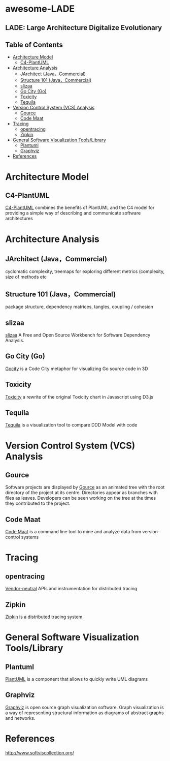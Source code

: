 # awesome-LADE
LADE: Large Architecture Digitalize Evolutionary
---

## Table of Contents

* [Architecture Model](#architecture-model)
    * [C4-PlantUML](#c4-plantuml)
* [Architecture Analysis](#architecture-analysis)
    * [JArchitect (Java，Commercial)](#jarchitect-javacommercial)
    * [Structure 101 (Java，Commercial)](#structure-101-javacommercial)
    * [slizaa](#slizaa)
    * [Go City (Go)](#go-city-go)
    * [Toxicity](#toxicity)
    * [Tequila](#tequila)
* [Version Control System (VCS) Analysis](#version-control-system-vcs-analysis)
    * [Gource](#gource)
    * [Code Maat](#code-maat)
* [Tracing](#tracing)
    * [opentracing](#opentracing)
    * [Zipkin](#zipkin)
* [General Software Visualization Tools/Library](#general-software-visualization-toolslibrary)
    * [Plantuml](#plantuml)
    * [Graphviz](#graphviz)
* [References](#references)

Architecture Model
===

C4-PlantUML
---
[C4-PlantUML](https://github.com/RicardoNiepel/C4-PlantUML) combines the benefits of PlantUML and the C4 model for providing a simple way of describing and communicate software architectures 

Architecture Analysis
===

JArchitect (Java，Commercial)
---
cyclomatic complexity, treemaps for exploring different metrics (complexity, size of methods etc

Structure 101 (Java，Commercial)
---
package structure, dependency matrices, tangles, coupling / cohesion

slizaa
---
[slizaa](http://www.slizaa.org/) A Free and Open Source Workbench for Software Dependency Analysis.

Go City (Go)
---
[Gocity](https://github.com/rodrigo-brito/gocity) is a Code City metaphor for visualizing Go source code in 3D

Toxicity
---
[Toxicity](https://github.com/softvis/toxicity-reloaded) a rewrite of the original Toxicity chart in Javascript using D3.js


Tequila
---
[Tequila](https://github.com/newlee/tequila) is a visualization tool to compare DDD Model with code

Version Control System (VCS) Analysis
===

Gource
---
Software projects are displayed by [Gource](https://gource.io/) as an animated tree with the root directory of the project at its centre. Directories appear as branches with files as leaves. Developers can be seen working on the tree at the times they contributed to the project.

Code Maat
---
[Code Maat](https://github.com/adamtornhill/code-maat) is a command line tool to mine and analyze data from version-control systems

Tracing
===

opentracing
---
[Vendor-neutral](https://opentracing.io/) APIs and instrumentation for distributed tracing

Zipkin
---
[Zipkin](https://zipkin.io/) is a distributed tracing system.

General Software Visualization Tools/Library
===

Plantuml
---
[PlantUML](http://plantuml.com/) is a component that allows to quickly write UML diagrams

Graphviz
---
[Graphviz](https://graphviz.gitlab.io/) is open source graph visualization software. Graph visualization is a way of representing structural information as diagrams of abstract graphs and networks.

References
===
http://www.softviscollection.org/
